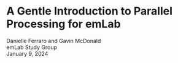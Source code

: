 # A Gentle Introduction to Parallel Processing for emLab<br>
Danielle Ferraro and Gavin McDonald <br>
emLab Study Group<br>
January 9, 2024<br>
